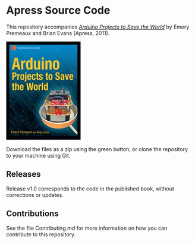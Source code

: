 # Apress Source Code

This repository accompanies [*Arduino Projects to Save the World*](http://www.apress.com/9781430236238) by Emery Premeaux and Brian Evans (Apress, 2011).

![Cover image](9781430236238.jpg)

Download the files as a zip using the green button, or clone the repository to your machine using Git.

## Releases

Release v1.0 corresponds to the code in the published book, without corrections or updates.

## Contributions

See the file Contributing.md for more information on how you can contribute to this repository.
